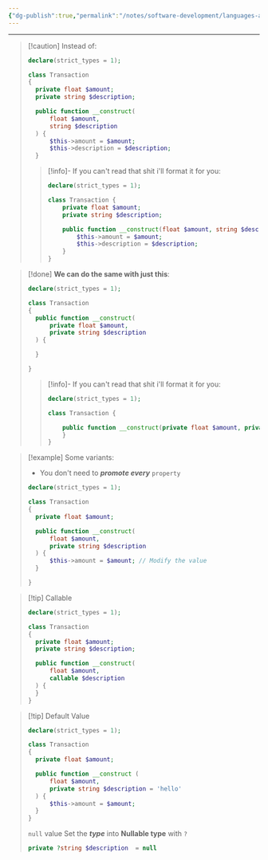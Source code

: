```yaml
---
{"dg-publish":true,"permalink":"/notes/software-development/languages-and-frameworks/web-development/backend/php/02-object-oriented-programming-oop/02-promotion-and-nullsafe-operator/01-constructor-property-promotion/","tags":["programming","php","webdevelopment","backend","OOP"],"created":"2025-07-13T15:24:51.582+08:00"}
---
```



---

> [!caution] Instead of:
>
> ```php
> declare(strict_types = 1);
>
> class Transaction
> {
> 	private float $amount;
> 	private string $description;
>
> 	public function __construct(
> 		float $amount,
> 		string $description
> 	) {
> 		$this->amount = $amount;
> 		$this->description = $description;
> 	}
>
>
> ```
>
> > [!info]- If you can't read that shit i'll format it for you:
> >
> > ```php
> > declare(strict_types = 1);
> >
> > class Transaction {
> > 	private float $amount;
> > 	private string $description;
> >
> > 	public function __construct(float $amount, string $description) {
> > 		$this->amount = $amount;
> > 		$this->description = $description;
> > 	}
> > }
> > ```

> [!done] **We can do the same with just this**:
>
> ```php
> declare(strict_types = 1);
>
> class Transaction
> {
> 	public function __construct(
> 		private float $amount,
> 		private string $description
> 	) {
>
> 	}
>
> }
> ```
>
> > [!info]- If you can't read that shit i'll format it for you:
> >
> > ```php
> > declare(strict_types = 1);
> >
> > class Transaction {
> >
> > 	public function __construct(private float $amount, private string $description) {
> > 	}
> > }
> > ```

> [!example] Some variants:
>
> - You don't need to **_promote every_** `property`
>
> ```php
> declare(strict_types = 1);
>
> class Transaction
> {
> 	private float $amount;
>
> 	public function __construct(
> 		float $amount,
> 		private string $description
> 	) {
> 		$this->amount = $amount; // Modify the value
> 	}
>
> }
> ```

> [!tip] Callable
>
> ```php
> declare(strict_types = 1);
>
> class Transaction
> {
> 	private float $amount;
> 	private string $description;
>
> 	public function __construct(
> 		float $amount,
> 		callable $description
> 	) {
> 	}
> }
> ```

> [!tip] Default Value
>
> ```php
> declare(strict_types = 1);
>
> class Transaction
> {
> 	private float $amount;
>
> 	public function __construct (
> 		float $amount,
> 		private string $description	= 'hello'
> 	) {
> 		$this->amount = $amount;
> 	}
> }
> ```
>
> `null` value
> Set the **_type_** into **Nullable type** with `?`
>
> ```php
> private ?string $description  = null
> ```
